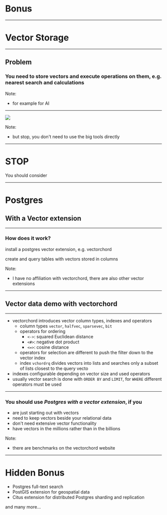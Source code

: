 # Bonus

___

# Vector Storage

___

## Problem

### You need to store vectors and execute operations on them, e.g. nearest search and calculations

Note:
- for example for AI

___

![](img/weaviate_salesman.png) <!-- .element: style="height: 600px;" -->

Note:
- but stop, you don't need to use the big tools directly

___

# STOP

You should consider

___

# Postgres

## With a Vector extension

___

### How does it work?

install a postgres vector extension, e.g. vectorchord

create and query tables with vectors stored in columns

Note:
- I have no affiliation with vectorchord, there are also other vector extensions

___

## Vector data demo with vectorchord

___

- vectorchord introduces vector column types, indexes and operators
    - column types `vector`, `halfvec`, `sparsevec`, `bit`
    - operators for ordering
        - `<->`: squared Euclidean distance
        - `<#>`: negative dot product
        - `<=>`: cosine distance
    - operators for selection are different to push the filter down to the vector index
    - index `vchordrq` divides vectors into lists and searches only a subset of lists closest to the query vecto
- indexes configurable depending on vector size and used operators
- usually vector search is done with `ORDER BY` and `LIMIT`, for `WHERE` different operators must be used

___

### You should use _Postgres with a vector extension_, if you

- are just starting out with vectors
- need to keep vectors beside your relational data
- don't need extensive vector functionality 
- have vectors in the millions rather than in the billions

Note:
- there are benchmarks on the vectorchord website

___

# Hidden Bonus

- Postgres full-text search
- PostGIS extension for geospatial data
- Citus extension for distributed Postgres sharding and replication

and many more...
